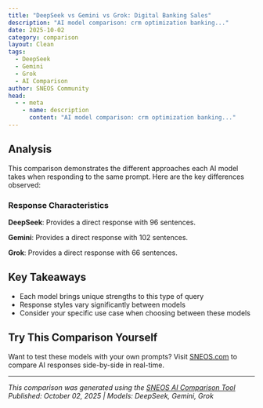 ```yaml
---
title: "DeepSeek vs Gemini vs Grok: Digital Banking Sales"
description: "AI model comparison: crm optimization banking..."
date: 2025-10-02
category: comparison
layout: Clean
tags:
  - DeepSeek
  - Gemini
  - Grok
  - AI Comparison
author: SNEOS Community
head:
  - - meta
    - name: description
      content: "AI model comparison: crm optimization banking..."
---
```


<ChatComparison
  title="DeepSeek vs Gemini vs Grok: Digital Banking Sales"
  prompt="crm optimization banking"
  :responses='{
    "DeepSeek": "Of course. CRM optimization in banking is a critical strategic initiative that moves beyond a simple contact management system to a central nervous system for customer-centric growth, retention, and efficiency.\n\nHere is a comprehensive breakdown of CRM optimization in the banking sector, covering its importance, key areas for optimization, and a step-by-step implementation guide.\n\n### The \u0022Why\u0022: The Strategic Importance of CRM Optimization in Banking\n\nBanks are no longer just competing with other banks; they are competing with FinTechs, Big Tech, and rising customer expectations for personalization. An optimized CRM addresses this by:\n\n1.  **360-Degree Customer View:** Breaking down data silos between departments (e.g., retail banking, loans, wealth management) to create a single, holistic profile of each customer.\n2.  **Hyper-Personalization:** Moving from product-pushing to needs-based selling. An optimized CRM can trigger alerts for a \u0022life event\u0022 (e.g., a large deposit signaling a house down-payment, making a mortgage conversation relevant).\n3.  **Improved Customer Retention \u0026 Loyalty:** Proactively identifying at-risk customers and enabling Relationship Managers to intervene with personalized offers or support.\n4.  **Increased Cross-Sell \u0026 Up-Sell Ratio:** Identifying the *next best action* for each customer, increasing revenue per customer efficiently.\n5.  **Enhanced Operational Efficiency:** Automating routine tasks (reporting, follow-up reminders, KYC updates) frees up staff to focus on high-value interactions.\n6.  **Data-Driven Decision Making:** Providing leadership with clear insights into sales pipelines, customer behavior, and campaign performance.\n\n---\n\n### Key Areas for CRM Optimization in Banking\n\nOptimization isn\u0027t a single project but a continuous process focused on these core areas:\n\n#### 1. Data Integration and Management\nThis is the foundation. Without clean, unified data, everything else fails.\n*   **Action:** Integrate core banking systems, loan origination software, transaction data, digital banking interactions, and call center logs into the CRM.\n*   **Goal:** Create a single customer view that includes assets, liabilities, transaction patterns, life stage, and channel preferences.\n\n#### 2. Process Automation and Workflow\nStreamline and standardize how bankers work.\n*   **Action:** Automate lead assignment, follow-up task creation, compliance alerts (e.g., for KYC/CDD renewals), and report generation.\n*   **Goal:** Ensure no lead is dropped, compliance is maintained, and bankers spend less time on admin and more time with clients.\n\n#### 3. AI-Powered Analytics and Insights\nThis is where a modern CRM moves from a system of record to a system of intelligence.\n*   **Action:**\n    *   **Next Best Action (NBA):** Use AI to recommend the most relevant product or action for a banker to take with a specific customer.\n    *   **Propensity Modeling:** Identify customers most likely to accept a loan, invest in a new product, or churn.\n    *   **Lead Scoring:** Automatically rank leads based on their likelihood to convert, allowing Relationship Managers to prioritize their efforts.\n*   **Goal:** Move from reactive to proactive and predictive banking.\n\n#### 4. Personalization at Scale\nUse the data and insights to tailor every interaction.\n*   **Action:** Enable personalized marketing campaigns, pre-approved offers, and customized communication (e.g., \u0022We see you\u0027ve been looking at car loans, here\u0027s a personalized rate for you\u0022).\n*   **Goal:** Make the customer feel known and valued, increasing engagement and loyalty.\n\n#### 5. Seamless Omnichannel Experience\nEnsure a consistent and continuous experience across all touchpoints.\n*   **Action:** Integrate the CRM with branches, call centers, email, mobile apps, and chatbots. If a customer starts an application online, the call center agent should see exactly where they left off.\n*   **Goal:** Provide a frictionless customer journey, regardless of how or where the customer engages.\n\n#### 6. User Experience (UX) and Adoption\nA CRM is useless if bankers don\u0027t use it. The interface must be intuitive and helpful, not a burden.\n*   **Action:** Design role-based dashboards (e.g., a dashboard for a branch manager looks different from a wealth advisor). Provide continuous training and demonstrate how the CRM makes their job easier.\n*   **Goal:** Achieve high user adoption and make the CRM an indispensable tool for the frontline staff.\n\n---\n\n### A Step-by-Step Guide to Optimizing Your Banking CRM\n\n| Phase | Key Activities |\n| :--- | :--- |\n| **1. Assessment \u0026 Goal Setting** | - **Audit the Current State:** How is the CRM used today? What are the pain points?\u003Cbr\u003E- **Define KPIs:** What does success look like? (e.g., 15% increase in cross-sell ratio, 20% reduction in lead response time, 10% decrease in customer churn).\u003Cbr\u003E- **Secure Executive Sponsorship:** This is a strategic, cross-departmental initiative that needs top-down support. |\n| **2. Data Consolidation \u0026 Cleansing** | - **Identify Data Sources:** Map all systems containing customer data.\u003Cbr\u003E- **Establish a \u0022Single Source of Truth\u0022:** Decide which system owns which data points.\u003Cbr\u003E- **Data Cleansing:** Deduplicate records, standardize formats, and enrich profiles. This is often the most time-consuming but most critical step. |\n| **3. Technology Stack Evaluation** | - **Evaluate Current CRM:** Can it be optimized with new features/modules, or is a replacement needed?\u003Cbr\u003E- **Consider Specialized Solutions:** Look at CRM platforms with strong industry-specific capabilities for banking (e.g., Salesforce Financial Services Cloud, Microsoft Dynamics 365).\u003Cbr\u003E- **Plan Integration:** Use APIs and middleware to connect systems seamlessly. |\n| **4. Process Redesign \u0026 Automation** | - **Map Key Customer Journeys:** (e.g., onboarding, loan application, service inquiry).\u003Cbr\u003E- **Design \u0026 Automate Workflows:** For the journeys above, define the ideal process and automate tasks within the CRM.\u003Cbr\u003E- **Implement AI \u0026 Analytics:** Start with a pilot, like implementing lead scoring for one product line, before rolling it out bank-wide. |\n| **5. Training \u0026 Change Management** | - **Communicate the \u0022Why\u0022:** Explain to staff how this will help them meet targets and serve customers better.\u003Cbr\u003E- **Role-Based Training:** Tailor training sessions to different user groups (RMs, branch staff, call center).\u003Cbr\u003E- **Provide Ongoing Support:** Create a center of excellence or super-users to support adoption. |\n| **6. Launch, Measure \u0026 Iterate** | - **Phased Rollout:** Start with a pilot branch or team, gather feedback, and then expand.\u003Cbr\u003E- **Monitor KPIs:** Continuously track the metrics defined in Phase 1.\u003Cbr\u003E- **Solicit User Feedback:** Regularly check in with users to identify new optimization opportunities.\u003Cbr\u003E- **Continuous Improvement:** CRM optimization is never \u0022done.\u0022 It requires ongoing refinement. |\n\n### Key Performance Indicators (KPIs) to Track\n\n*   **Customer-Facing:** Customer Satisfaction (CSAT), Net Promoter Score (NPS), Customer Lifetime Value (CLV).\n*   **Sales \u0026 Marketing:** Cross-sell ratio, Lead Conversion Rate, Cost Per Acquisition, Campaign ROI.\n*   **Operational:** Average Lead Response Time, Advisor Productivity, User Adoption Rate.\n\nBy treating CRM not as a software installation but as a core strategic capability, banks can transform their customer relationships, drive efficient growth, and thrive in a digital-first era.",
    "Gemini": "## CRM Optimization in Banking: A Comprehensive Overview\n\nCRM (Customer Relationship Management) optimization in banking is the process of refining and improving your CRM system and strategy to enhance customer experiences, increase profitability, and drive business growth. It involves analyzing how your CRM is currently being used, identifying areas for improvement, and implementing changes to achieve desired outcomes.\n\nHere\u0027s a breakdown of key aspects:\n\n**1. Key Areas for Optimization:**\n\n*   **Data Quality \u0026 Management:**\n    *   **Cleanliness:**  Ensure data is accurate, complete, and free from duplicates. Dirty data leads to inaccurate insights and poor decision-making.\n    *   **Segmentation:** Improve customer segmentation based on demographics, behavior, product usage, transaction history, and profitability.  Better segmentation allows for more personalized and targeted marketing campaigns.\n    *   **Data Enrichment:** Augment existing customer data with third-party data (e.g., credit scores, lifestyle information) to gain a more holistic view.\n    *   **Data Governance:** Implement policies and procedures to maintain data integrity and security.\n*   **Process Automation:**\n    *   **Workflow Automation:** Automate repetitive tasks such as lead nurturing, loan application processing, KYC (Know Your Customer) compliance, and customer onboarding.\n    *   **Personalized Communication:** Automate personalized email and SMS communications based on customer behavior and preferences.\n    *   **Alerts and Notifications:**  Set up automated alerts for critical events such as suspicious transactions, account inactivity, or impending regulatory deadlines.\n*   **Channel Integration:**\n    *   **Omnichannel Experience:** Integrate all customer touchpoints (e.g., branches, ATMs, online banking, mobile apps, call centers, social media) to provide a seamless and consistent experience.\n    *   **Centralized Customer View:** Provide a single, unified view of each customer across all channels.\n    *   **Real-Time Data Synchronization:** Ensure that customer data is synchronized in real-time across all channels.\n*   **Personalization \u0026 Customer Experience:**\n    *   **Targeted Offers \u0026 Recommendations:** Offer personalized financial products and services based on individual customer needs and preferences.\n    *   **Proactive Service:** Identify and resolve potential customer issues before they escalate.\n    *   **Personalized Communication:** Tailor communication to the customer\u0027s preferred channel and communication style.\n    *   **Customer Journey Mapping:** Understand the customer journey across all touchpoints and identify opportunities to improve the experience.\n*   **Analytics \u0026 Reporting:**\n    *   **Key Performance Indicators (KPIs):** Track and measure key performance indicators (KPIs) such as customer satisfaction, customer retention, cross-selling/up-selling rates, and cost per acquisition.\n    *   **Predictive Analytics:**  Use predictive analytics to identify potential risks (e.g., fraud, customer churn) and opportunities (e.g., high-value customers).\n    *   **Customized Reporting:** Create customized reports and dashboards to provide insights to different departments and stakeholders.\n*   **Compliance \u0026 Security:**\n    *   **Data Security:** Implement robust security measures to protect customer data from unauthorized access and cyber threats.\n    *   **Regulatory Compliance:** Ensure that the CRM system is compliant with all relevant regulations (e.g., GDPR, CCPA, KYC/AML).\n    *   **Audit Trails:** Maintain detailed audit trails of all CRM activities.\n*   **User Adoption \u0026 Training:**\n    *   **Comprehensive Training:** Provide comprehensive training to all CRM users on how to use the system effectively.\n    *   **User-Friendly Interface:**  Ensure that the CRM system has a user-friendly interface and is easy to navigate.\n    *   **Ongoing Support:** Provide ongoing support to CRM users.\n*   **Integration with Core Banking Systems:**\n    *   **Seamless Data Flow:** Ensure seamless data flow between the CRM and core banking systems to avoid data silos and improve efficiency.\n    *   **Real-Time Updates:** Enable real-time updates of customer information across systems.\n    *   **Unified Platform:** Create a unified platform for managing customer relationships and financial transactions.\n\n**2. Benefits of CRM Optimization in Banking:**\n\n*   **Improved Customer Satisfaction:**  Personalized service and proactive issue resolution lead to higher customer satisfaction.\n*   **Increased Customer Loyalty:**  Personalized interactions and relevant offers foster customer loyalty.\n*   **Higher Revenue:**  Targeted marketing campaigns and cross-selling/up-selling opportunities drive revenue growth.\n*   **Reduced Costs:**  Automated processes and improved efficiency reduce operational costs.\n*   **Enhanced Regulatory Compliance:**  Improved data management and audit trails ensure compliance with regulations.\n*   **Better Decision-Making:**  Data-driven insights enable better decision-making.\n*   **Improved Sales Performance:**  Streamlined sales processes and lead nurturing improve sales performance.\n*   **Enhanced Risk Management:**  Predictive analytics and fraud detection capabilities help manage risk.\n\n**3. Steps to Optimize Your Banking CRM:**\n\n1.  **Define Your Objectives:**  Clearly define your goals and objectives for CRM optimization.  What do you want to achieve?  (e.g., increase customer retention by 10%, reduce customer churn by 5%, improve cross-selling rates by 2%).\n2.  **Assess Your Current CRM System:**  Conduct a thorough assessment of your existing CRM system to identify its strengths and weaknesses.\n    *   **Technical Evaluation:**  Evaluate the technical capabilities of your CRM system, including its integrations, scalability, and security.\n    *   **Functional Evaluation:** Assess how well the CRM system supports key banking processes, such as sales, marketing, and customer service.\n    *   **User Feedback:**  Gather feedback from CRM users to understand their experiences and identify areas for improvement.\n3.  **Identify Areas for Improvement:** Based on the assessment, identify specific areas where you can optimize your CRM system and strategy.\n4.  **Develop an Optimization Plan:**  Create a detailed plan outlining the specific steps you will take to optimize your CRM system.\n    *   **Prioritize Initiatives:** Prioritize initiatives based on their potential impact and feasibility.\n    *   **Allocate Resources:**  Allocate the necessary resources (e.g., budget, personnel) to support the optimization plan.\n    *   **Set Timelines:**  Establish realistic timelines for completing each phase of the optimization plan.\n5.  **Implement the Optimization Plan:**  Execute the optimization plan, making sure to track progress and make adjustments as needed.\n6.  **Monitor and Measure Results:** Continuously monitor and measure the results of your CRM optimization efforts to ensure that you are achieving your goals. Track KPIs and adjust your strategy as needed.\n7.  **Continuous Improvement:** CRM optimization is an ongoing process. Regularly review your CRM system and strategy to identify new opportunities for improvement.\n\n**4. Technologies and Tools for CRM Optimization:**\n\n*   **CRM Platforms:** Salesforce Financial Services Cloud, Microsoft Dynamics 365 Finance and Operations, SAP CRM, Oracle Siebel.\n*   **Data Analytics Tools:** Tableau, Power BI, Qlik, Google Analytics.\n*   **Marketing Automation Tools:** HubSpot, Marketo, Pardot.\n*   **AI-Powered Tools:**  AI-powered chatbots for customer service, AI-driven analytics for personalized recommendations.\n*   **Integration Platforms:** MuleSoft, Dell Boomi, Zapier (for simpler integrations).\n\n**5.  Challenges to CRM Optimization in Banking:**\n\n*   **Legacy Systems:**  Integrating CRM with older, legacy banking systems can be complex and expensive.\n*   **Data Silos:**  Data may be scattered across different systems, making it difficult to obtain a complete view of the customer.\n*   **Regulatory Compliance:**  The banking industry is subject to strict regulatory requirements, which can complicate CRM implementation and optimization.\n*   **Security Concerns:**  Protecting customer data from cyber threats is a top priority for banks.\n*   **Change Management:**  Implementing CRM optimization requires significant change management, which can be challenging.\n*   **User Adoption:**  Getting users to adopt and effectively use the CRM system can be difficult.\n\n**6.  Best Practices for CRM Optimization in Banking:**\n\n*   **Focus on the Customer:**  Keep the customer at the center of your CRM strategy.\n*   **Get Executive Sponsorship:**  Secure executive sponsorship for your CRM optimization efforts.\n*   **Involve Stakeholders:**  Involve stakeholders from all departments in the planning and implementation process.\n*   **Start Small and Iterate:**  Start with a small pilot project and iterate as you learn.\n*   **Provide Ongoing Training and Support:** Provide ongoing training and support to CRM users.\n*   **Monitor and Measure Results:** Continuously monitor and measure the results of your CRM optimization efforts.\n*   **Stay Up-to-Date:**  Stay up-to-date on the latest CRM technologies and best practices.\n\nBy focusing on these key areas and following these best practices, banks can effectively optimize their CRM systems to improve customer experiences, drive revenue growth, and enhance their competitive advantage. Remember to tailor your approach to your specific business needs and regulatory environment.\n",
    "Grok": "Customer Relationship Management (CRM) optimization in the banking sector is crucial for enhancing customer satisfaction, improving operational efficiency, and increasing profitability. By leveraging CRM systems effectively, banks can better understand customer needs, personalize services, streamline processes, and build long-term relationships. Below are key strategies and aspects of CRM optimization in banking:\n\n### 1. **Understanding CRM in Banking**\n   - **Definition**: CRM in banking refers to the strategies, technologies, and processes used to manage and analyze customer interactions and data throughout the customer lifecycle.\n   - **Objective**: Improve customer retention, cross-sell and upsell opportunities, and provide personalized banking experiences.\n   - **Key Benefits**:\n     - Enhanced customer experience through tailored products and services.\n     - Increased operational efficiency by automating processes.\n     - Better risk management through data-driven insights.\n     - Improved customer loyalty and reduced churn.\n\n### 2. **Key Strategies for CRM Optimization in Banking**\n   #### a. **Data Integration and Centralization**\n   - Consolidate customer data from multiple touchpoints (branches, online banking, mobile apps, call centers) into a single, unified CRM system.\n   - Use data analytics to gain a 360-degree view of the customer, including transaction history, preferences, and behavior patterns.\n   - Ensure data quality by regularly updating and cleaning customer information.\n\n   #### b. **Personalization of Services**\n   - Leverage AI and machine learning to analyze customer data and offer personalized product recommendations, such as loans, credit cards, or investment plans.\n   - Send targeted marketing messages based on customer lifecycle stages (e.g., offering student loans to young adults or retirement plans to older customers).\n   - Customize communication through preferred channels (email, SMS, app notifications).\n\n   #### c. **Automation of Processes**\n   - Implement automation to streamline repetitive tasks, such as loan application processing, account onboarding, and customer inquiries.\n   - Use chatbots and virtual assistants to handle basic customer queries 24/7, freeing up staff for more complex issues.\n   - Automate follow-up reminders for payments, renewals, or product offers.\n\n   #### d. **Enhanced Customer Support**\n   - Provide omnichannel support, ensuring seamless customer experiences across phone, email, chat, and in-branch interactions.\n   - Use CRM tools to track customer issues and ensure timely resolution.\n   - Train staff to use CRM data to offer empathetic and informed assistance.\n\n   #### e. **Segmentation and Targeting**\n   - Segment customers based on demographics, behavior, and needs (e.g., retail customers, high-net-worth individuals, small businesses).\n   - Tailor marketing campaigns and product offerings to specific segments for higher conversion rates.\n   - Identify high-value customers for priority services and loyalty programs.\n\n   #### f. **Proactive Risk Management**\n   - Use CRM data to identify potential risks, such as loan defaults or fraudulent activities, by monitoring customer behavior and transaction patterns.\n   - Offer proactive solutions, such as restructuring loans or providing financial advisory services to at-risk customers.\n\n   #### g. **Feedback and Continuous Improvement**\n   - Collect customer feedback through surveys, net promoter scores (NPS), and social media monitoring.\n   - Use insights to improve products, services, and customer touchpoints.\n   - Regularly update CRM strategies based on evolving customer expectations and market trends.\n\n### 3. **Technology and Tools for CRM Optimization**\n   - **CRM Platforms**: Use solutions like Salesforce, Microsoft Dynamics 365, or HubSpot tailored for banking needs.\n   - **AI and Analytics**: Integrate AI tools for predictive analytics, customer sentiment analysis, and churn prediction.\n   - **Cloud-Based Solutions**: Adopt cloud CRM systems for scalability, accessibility, and real-time data updates.\n   - **Mobile Integration**: Ensure CRM tools are accessible via mobile devices for on-the-go banking staff and customers.\n   - **Security Features**: Prioritize data security and compliance with regulations like GDPR, CCPA, or local banking laws to protect sensitive customer information.\n\n### 4. **Challenges in CRM Optimization for Banking**\n   - **Data Silos**: Disconnected systems across departments can hinder a unified customer view.\n   - **Regulatory Compliance**: Strict banking regulations can complicate data handling and sharing.\n   - **Legacy Systems**: Outdated technology may not integrate well with modern CRM solutions.\n   - **Customer Trust**: Mishandling of data or privacy breaches can erode trust.\n   - **Staff Adoption**: Resistance to new CRM tools or lack of training can reduce effectiveness.\n\n### 5. **Best Practices for Successful CRM Implementation**\n   - **Executive Support**: Ensure top management buy-in for CRM initiatives to drive organization-wide adoption.\n   - **Employee Training**: Provide ongoing training to staff on using CRM tools effectively.\n   - **Customer-Centric Approach**: Design CRM strategies with the customer at the core, focusing on value addition.\n   - **Scalable Solutions**: Choose CRM platforms that can grow with the bank\u2019s needs and customer base.\n   - **Performance Metrics**: Monitor KPIs like customer satisfaction scores, retention rates, sales growth, and resolution times to measure CRM success.\n\n### 6. **Future Trends in CRM for Banking**\n   - **AI-Driven Insights**: Increased use of AI for hyper-personalization and predictive analytics.\n   - **Open Banking**: CRM integration with open banking APIs to provide a broader view of customer financial behavior.\n   - **Voice and Chatbot Innovations**: Enhanced customer support through voice assistants and conversational AI.\n   - **Sustainability Focus**: Aligning CRM strategies with environmental, social, and governance (ESG) goals to appeal to socially conscious customers.\n\nBy optimizing CRM systems, banks can not only improve customer experiences but also gain a competitive edge in an increasingly digital and customer-centric industry. If you\u0027re looking for specific tools, case studies, or implementation steps, let me know!"
  }'
  published-date="14:37"
/>

## Analysis

This comparison demonstrates the different approaches each AI model takes when responding to the same prompt. Here are the key differences observed:

### Response Characteristics

**DeepSeek**: Provides a direct response with 96 sentences. 

**Gemini**: Provides a direct response with 102 sentences. 

**Grok**: Provides a direct response with 66 sentences. 

## Key Takeaways

- Each model brings unique strengths to this type of query
- Response styles vary significantly between models
- Consider your specific use case when choosing between these models

## Try This Comparison Yourself

Want to test these models with your own prompts? Visit [SNEOS.com](https://sneos.com) to compare AI responses side-by-side in real-time.

---

*This comparison was generated using the [SNEOS AI Comparison Tool](https://sneos.com)*
*Published: October 02, 2025 | Models: DeepSeek, Gemini, Grok*
